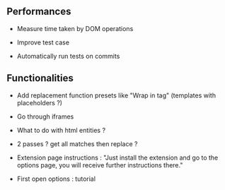 ## Performances

- Measure time taken by DOM operations

- Improve test case

- Automatically run tests on commits


## Functionalities

- Add replacement function presets like "Wrap in tag" (templates with placeholders ?)

- Go through iframes

- What to do with html entities ?

- 2 passes ? get all matches then replace ?

- Extension page instructions : "Just install the extension and go to the options page, you will receive further instructions there."

- First open options : tutorial